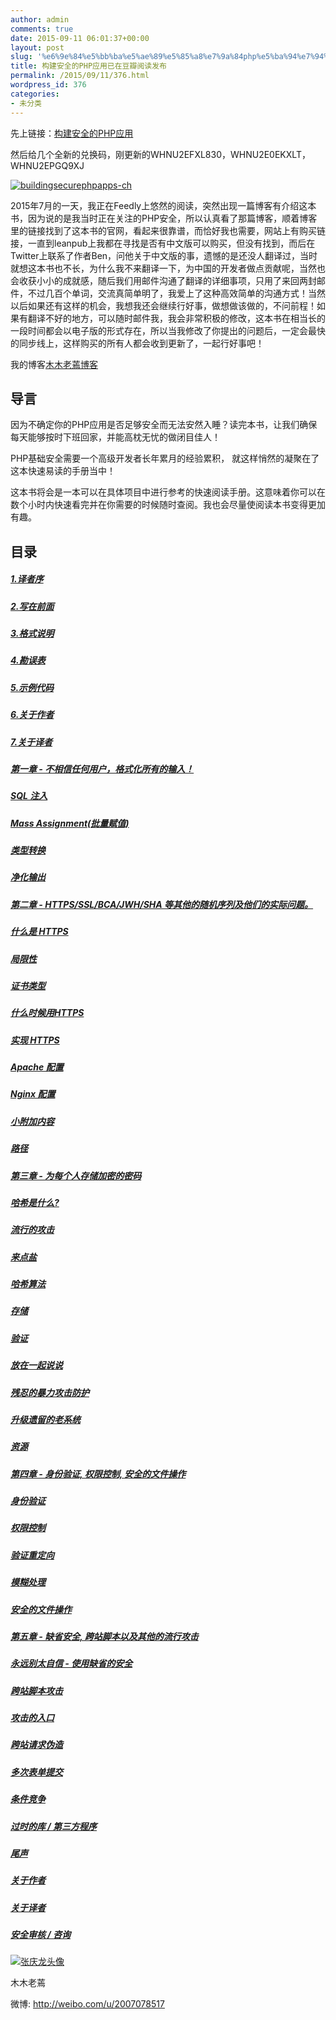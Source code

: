 ```yaml
---
author: admin
comments: true
date: 2015-09-11 06:01:37+00:00
layout: post
slug: '%e6%9e%84%e5%bb%ba%e5%ae%89%e5%85%a8%e7%9a%84php%e5%ba%94%e7%94%a8%e5%b7%b2%e5%9c%a8%e8%b1%86%e7%93%a3%e9%98%85%e8%af%bb%e5%8f%91%e5%b8%83'
title: 构建安全的PHP应用已在豆瓣阅读发布
permalink: /2015/09/11/376.html
wordpress_id: 376
categories:
- 未分类
---
```


先上链接：[构建安全的PHP应用](http://read.douban.com/ebook/12390772/)

然后给几个全新的兑换码，刚更新的WHNU2EFXL830，WHNU2E0EKXLT，WHNU2EPGQ9XJ

[![buildingsecurephpapps-ch](http://akmumu-wordpress.stor.sinaapp.com/uploads/2015/09/title_page.png)](http://akmumu-wordpress.stor.sinaapp.com/uploads/2015/09/title_page.png)

2015年7月的一天，我正在Feedly上悠然的阅读，突然出现一篇博客有介绍这本书，因为说的是我当时正在关注的PHP安全，所以认真看了那篇博客，顺着博客里的链接找到了这本书的官网，看起来很靠谱，而恰好我也需要，网站上有购买链接，一直到leanpub上我都在寻找是否有中文版可以购买，但没有找到，而后在Twitter上联系了作者Ben，问他关于中文版的事，遗憾的是还没人翻译过，当时就想这本书也不长，为什么我不来翻译一下，为中国的开发者做点贡献呢，当然也会收获小小的成就感，随后我们用邮件沟通了翻译的详细事项，只用了来回两封邮件，不过几百个单词，交流真简单明了，我爱上了这种高效简单的沟通方式！当然以后如果还有这样的机会，我想我还会继续行好事，做想做该做的，不问前程！如果有翻译不好的地方，可以随时邮件我，我会非常积极的修改，这本书在相当长的一段时间都会以电子版的形式存在，所以当我修改了你提出的问题后，一定会最快的同步线上，这样购买的所有人都会收到更新了，一起行好事吧！

我的博客[木木老蔫博客](http://akmumu.com)


## 导言


因为不确定你的PHP应用是否足够安全而无法安然入睡？读完本书，让我们确保每天能够按时下班回家，并能高枕无忧的做闭目佳人！


PHP基础安全需要一个高级开发者长年累月的经验累积， 就这样悄然的凝聚在了这本快速易读的手册当中！

这本书将会是一本可以在具体项目中进行参考的快速阅读手册。这意味着你可以在数个小时内快速看完并在你需要的时候随时查阅。我也会尽量使阅读本书变得更加有趣。


## 目录


##### [1.译者序](http://read.douban.com/reader/ebook/12390772/toc/1)

##### [2.写在前面](http://read.douban.com/reader/ebook/12390772/toc/2)

##### [3.格式说明](http://read.douban.com/reader/ebook/12390772/toc/3)

##### [4.勘误表](http://read.douban.com/reader/ebook/12390772/toc/4)

##### [5.示例代码](http://read.douban.com/reader/ebook/12390772/toc/5)

##### [6.关于作者](http://read.douban.com/reader/ebook/12390772/toc/6)

##### [7.关于译者](http://read.douban.com/reader/ebook/12390772/toc/7)

##### [第一章 - 不相信任何用户，格式化所有的输入！](http://read.douban.com/reader/ebook/12390772/toc/8)

##### [SQL 注入](http://read.douban.com/reader/ebook/12390772/toc/9)

##### [Mass Assignment(批量赋值)](http://read.douban.com/reader/ebook/12390772/toc/10)

##### [类型转换](http://read.douban.com/reader/ebook/12390772/toc/11)

##### [净化输出](http://read.douban.com/reader/ebook/12390772/toc/12)

##### [第二章 - HTTPS/SSL/BCA/JWH/SHA 等其他的随机序列及他们的实际问题。](http://read.douban.com/reader/ebook/12390772/toc/13)

##### [什么是 HTTPS](http://read.douban.com/reader/ebook/12390772/toc/14)

##### [局限性](http://read.douban.com/reader/ebook/12390772/toc/15)

##### [证书类型](http://read.douban.com/reader/ebook/12390772/toc/16)

##### [什么时候用HTTPS](http://read.douban.com/reader/ebook/12390772/toc/17)

##### [实现 HTTPS](http://read.douban.com/reader/ebook/12390772/toc/18)

##### [Apache 配置](http://read.douban.com/reader/ebook/12390772/toc/19)

##### [Nginx 配置](http://read.douban.com/reader/ebook/12390772/toc/20)

##### [小附加内容](http://read.douban.com/reader/ebook/12390772/toc/21)

##### [路径](http://read.douban.com/reader/ebook/12390772/toc/22)

##### [第三章 - 为每个人存储加密的密码](http://read.douban.com/reader/ebook/12390772/toc/23)

##### [哈希是什么?](http://read.douban.com/reader/ebook/12390772/toc/24)

##### [流行的攻击](http://read.douban.com/reader/ebook/12390772/toc/25)

##### [来点盐](http://read.douban.com/reader/ebook/12390772/toc/26)

##### [哈希算法](http://read.douban.com/reader/ebook/12390772/toc/27)

##### [存储](http://read.douban.com/reader/ebook/12390772/toc/28)

##### [验证](http://read.douban.com/reader/ebook/12390772/toc/29)

##### [放在一起说说](http://read.douban.com/reader/ebook/12390772/toc/30)

##### [残忍的暴力攻击防护](http://read.douban.com/reader/ebook/12390772/toc/31)

##### [升级遗留的老系统](http://read.douban.com/reader/ebook/12390772/toc/32)

##### [资源](http://read.douban.com/reader/ebook/12390772/toc/33)

##### [第四章 - 身份验证, 权限控制, 安全的文件操作](http://read.douban.com/reader/ebook/12390772/toc/34)

##### [身份验证](http://read.douban.com/reader/ebook/12390772/toc/35)

##### [权限控制](http://read.douban.com/reader/ebook/12390772/toc/36)

##### [验证重定向](http://read.douban.com/reader/ebook/12390772/toc/37)

##### [模糊处理](http://read.douban.com/reader/ebook/12390772/toc/38)

##### [安全的文件操作](http://read.douban.com/reader/ebook/12390772/toc/39)

##### [第五章 - 缺省安全, 跨站脚本以及其他的流行攻击](http://read.douban.com/reader/ebook/12390772/toc/40)

##### [永远别太自信 - 使用缺省的安全](http://read.douban.com/reader/ebook/12390772/toc/41)

##### [跨站脚本攻击](http://read.douban.com/reader/ebook/12390772/toc/42)

##### [攻击的入口](http://read.douban.com/reader/ebook/12390772/toc/43)

##### [跨站请求伪造](http://read.douban.com/reader/ebook/12390772/toc/44)

##### [多次表单提交](http://read.douban.com/reader/ebook/12390772/toc/45)

##### [条件竞争](http://read.douban.com/reader/ebook/12390772/toc/46)

##### [过时的库 / 第三方程序](http://read.douban.com/reader/ebook/12390772/toc/47)

##### [尾声](http://read.douban.com/reader/ebook/12390772/toc/48)

##### [关于作者](http://read.douban.com/reader/ebook/12390772/toc/49)

##### [关于译者](http://read.douban.com/reader/ebook/12390772/toc/50)

##### [安全审核 / 咨询](http://read.douban.com/reader/ebook/12390772/toc/51)


[![张庆龙头像](http://akmumu-wordpress.stor.sinaapp.com/uploads/2015/09/QQ20150907-1@2x.png)](http://akmumu-wordpress.stor.sinaapp.com/uploads/2015/09/QQ20150907-1@2x.png)



木木老蔫

微博: http://weibo.com/u/2007078517




